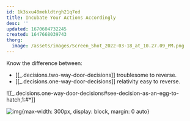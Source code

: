```yaml
---
id: 1k3sxu48mekldtrgh21q7ed
title: Incubate Your Actions Accordingly
desc: ''
updated: 1670604732245
created: 1647668039743
thorg:
  image: /assets/images/Screen_Shot_2022-03-18_at_10.27.09_PM.png
---
```


Know the difference between:
* [[_.decisions.two-way-door-decisions]] troublesome to reverse.
* [[_.decisions.one-way-door-decisions]] relativity easy to reverse.

![[_.decisions.one-way-door-decisions#see-decision-as-an-egg-to-hatch,1:#*]]

![img](/assets/images/Screen_Shot_2022-03-18_at_10.27.09_PM.png){max-width: 300px, display: block, margin: 0 auto}


